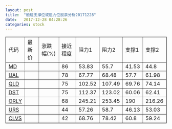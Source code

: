 ```yaml
---
layout: post
title:  "触碰支撑位或阻力位股票分析20171228"
date:   2017-12-28 04:28:26
categories: stock
---
```

<script type="text/javascript">
var stockList = []
stockList.push('gb_md');
stockList.push('gb_ual');
stockList.push('gb_qld');
stockList.push('gb_dst');
stockList.push('gb_orly');
stockList.push('gb_urs');
stockList.push('gb_clvs');
</script>
<table border="1">
 <tr>
 <td>代码</td>
 <td>最新价</td>
 <td>涨跌幅(%)</td>
 <td>接近程度</td>
 <td>阻力1</td>
 <td>阻力2</td>
 <td>支撑1</td>
 <td>支撑2</td>
</tr>
  <tr id="md" class="red">
  <td><a href="http://stock.finance.sina.com.cn/usstock/quotes/MD.html" target="_blank">MD</a></td><td></td><td></td><td>86</td><td>53.83</td><td>55.7</td><td>41.53</td><td>44.8</td></tr>
  <tr id="ual" class="red">
  <td><a href="http://stock.finance.sina.com.cn/usstock/quotes/UAL.html" target="_blank">UAL</a></td><td></td><td></td><td>78</td><td>67.77</td><td>68.48</td><td>57.7</td><td>61.98</td></tr>
  <tr id="qld" class="green">
  <td><a href="http://stock.finance.sina.com.cn/usstock/quotes/QLD.html" target="_blank">QLD</a></td><td></td><td></td><td>75</td><td>102.52</td><td>107.49</td><td>69.76</td><td>74.14</td></tr>
  <tr id="dst" class="green">
  <td><a href="http://stock.finance.sina.com.cn/usstock/quotes/DST.html" target="_blank">DST</a></td><td></td><td></td><td>75</td><td>112.37</td><td>123.02</td><td>60.06</td><td>62.41</td></tr>
  <tr id="orly" class="red">
  <td><a href="http://stock.finance.sina.com.cn/usstock/quotes/ORLY.html" target="_blank">ORLY</a></td><td></td><td></td><td>68</td><td>245.21</td><td>253.45</td><td>190</td><td>216.26</td></tr>
  <tr id="urs" class="green">
  <td><a href="http://stock.finance.sina.com.cn/usstock/quotes/URS.html" target="_blank">URS</a></td><td></td><td></td><td>44</td><td>57.26</td><td>58.7</td><td>46.13</td><td>53.03</td></tr>
  <tr id="clvs" class="red">
  <td><a href="http://stock.finance.sina.com.cn/usstock/quotes/CLVS.html" target="_blank">CLVS</a></td><td></td><td></td><td>42</td><td>68.76</td><td>78.42</td><td>60.8</td><td>59.24</td></tr>
</table>
